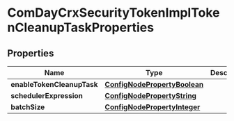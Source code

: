 

# ComDayCrxSecurityTokenImplTokenCleanupTaskProperties

## Properties

Name | Type | Description | Notes
------------ | ------------- | ------------- | -------------
**enableTokenCleanupTask** | [**ConfigNodePropertyBoolean**](ConfigNodePropertyBoolean.md) |  |  [optional]
**schedulerExpression** | [**ConfigNodePropertyString**](ConfigNodePropertyString.md) |  |  [optional]
**batchSize** | [**ConfigNodePropertyInteger**](ConfigNodePropertyInteger.md) |  |  [optional]




